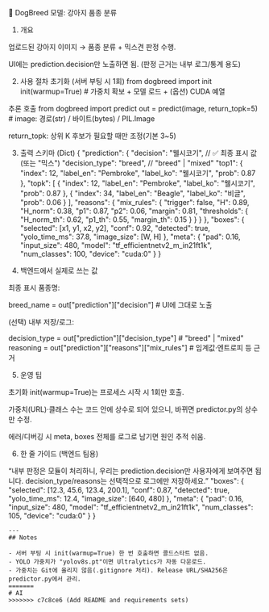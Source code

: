🐶 DogBreed 모델: 강아지 품종 분류
1) 개요

업로드된 강아지 이미지 → 품종 분류 + 믹스견 판정 수행.

UI에는 prediction.decision만 노출하면 됨.
(판정 근거는 내부 로그/통계 용도)

2) 사용 절차
초기화 (서버 부팅 시 1회)
from dogbreed import init
init(warmup=True)  # 가중치 확보 + 모델 로드 + (옵션) CUDA 예열

추론 호출
from dogbreed import predict
out = predict(image, return_topk=5)  # image: 경로(str) / 바이트(bytes) / PIL.Image


return_topk: 상위 K 후보가 필요할 때만 조정(기본 3~5)

3) 출력 스키마 (Dict)
{
  "prediction": {
    "decision": "웰시코기",          // ✅ 최종 표시 값 (또는 "믹스")
    "decision_type": "breed",       // "breed" | "mixed"
    "top1": {
      "index": 12, "label_en": "Pembroke", "label_ko": "웰시코기", "prob": 0.87
    },
    "topk": [
      { "index": 12, "label_en": "Pembroke", "label_ko": "웰시코기", "prob": 0.87 },
      { "index": 34, "label_en": "Beagle",   "label_ko": "비글",     "prob": 0.06 }
    ],
    "reasons": {
      "mix_rules": {
        "trigger": false,
        "H": 0.89, "H_norm": 0.38, "p1": 0.87, "p2": 0.06,
        "margin": 0.81,
        "thresholds": { "H_norm_th": 0.62, "p1_th": 0.55, "margin_th": 0.15 }
      }
    }
  },
  "boxes": {
    "selected": [x1, y1, x2, y2],
    "conf": 0.92,
    "detected": true,
    "yolo_time_ms": 37.8,
    "image_size": [W, H]
  },
  "meta": {
    "pad": 0.16,
    "input_size": 480,
    "model": "tf_efficientnetv2_m_in21ft1k",
    "num_classes": 100,
    "device": "cuda:0"
  }
}

4) 백엔드에서 실제로 쓰는 값

최종 표시 품종명:

breed_name = out["prediction"]["decision"]  # UI에 그대로 노출


(선택) 내부 저장/로그:

decision_type = out["prediction"]["decision_type"]          # "breed" | "mixed"
reasoning     = out["prediction"]["reasons"]["mix_rules"]   # 임계값·엔트로피 등 근거

5) 운영 팁

초기화 init(warmup=True)는 프로세스 시작 시 1회만 호출.

가중치(URL)·클래스 수는 코드 안에 상수로 되어 있으니, 바뀌면 predictor.py의 상수만 수정.

에러/디버깅 시 meta, boxes 전체를 로그로 남기면 원인 추적 쉬움.

6) 한 줄 가이드 (백엔드 팀용)

“내부 판정은 모듈이 처리하니, 우리는 prediction.decision만 사용자에게 보여주면 됩니다.
decision_type/reasons는 선택적으로 로그에만 저장하세요.”
  "boxes": {
    "selected": [12.3, 45.6, 123.4, 200.1],
    "conf": 0.87, "detected": true, "yolo_time_ms": 12.4, "image_size": [640, 480]
  },
  "meta": {
    "pad": 0.16, "input_size": 480, "model": "tf_efficientnetv2_m_in21ft1k",
    "num_classes": 105, "device": "cuda:0"
  }
}
```
---
## Notes

- 서버 부팅 시 init(warmup=True) 한 번 호출하면 콜드스타트 없음.
- YOLO 가중치가 "yolov8s.pt"이면 Ultralytics가 자동 다운로드.
- 가중치는 Git에 올리지 않음(.gitignore 처리). Release URL/SHA256은 predictor.py에서 관리.
=======
# AI
>>>>>>> c7c8ce6 (Add README and requirements sets)
